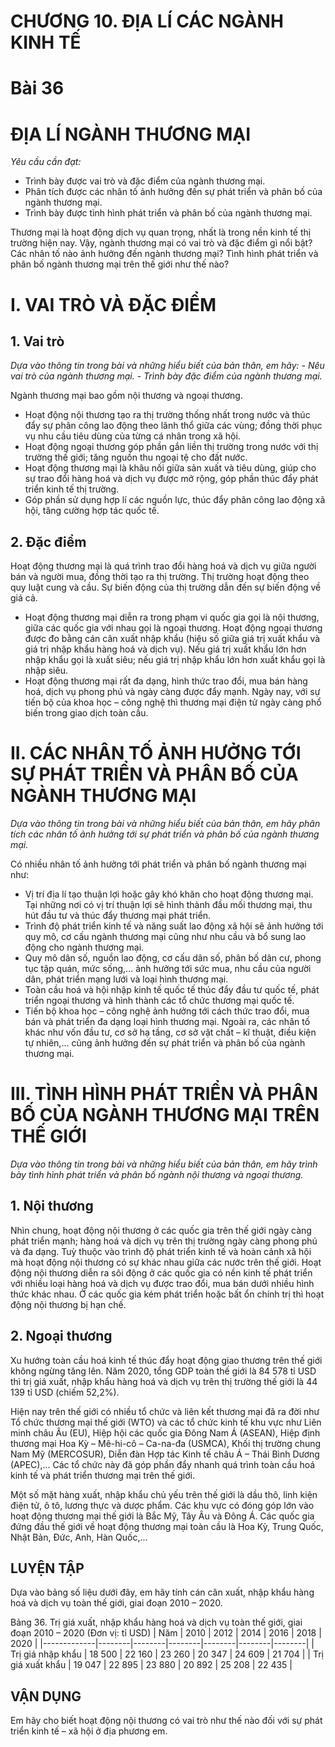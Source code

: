 # CHƯƠNG 10. ĐỊA LÍ CÁC NGÀNH KINH TẾ

# Bài 36
# ĐỊA LÍ NGÀNH THƯƠNG MẠI

*Yêu cầu cần đạt:*
- Trình bày được vai trò và đặc điểm của ngành thương mại.
- Phân tích được các nhân tố ảnh hưởng đến sự phát triển và phân bố của ngành thương mại.
- Trình bày được tình hình phát triển và phân bố của ngành thương mại.

Thương mại là hoạt động dịch vụ quan trọng, nhất là trong nền kinh tế thị trường hiện nay. Vậy, ngành thương mại có vai trò và đặc điểm gì nổi bật? Các nhân tố nào ảnh hưởng đến ngành thương mại? Tình hình phát triển và phân bố ngành thương mại trên thế giới như thế nào?

# I. VAI TRÒ VÀ ĐẶC ĐIỂM
## 1. Vai trò

*Dựa vào thông tin trong bài và những hiểu biết của bản thân, em hãy: - Nêu vai trò của ngành thương mại. - Trình bày đặc điểm của ngành thương mại.*

Ngành thương mại bao gồm nội thương và ngoại thương.
- Hoạt động nội thương tạo ra thị trường thống nhất trong nước và thúc đẩy sự phân công lao động theo lãnh thổ giữa các vùng; đồng thời phục vụ nhu cầu tiêu dùng của từng cá nhân trong xã hội.
- Hoạt động ngoại thương góp phần gắn liền thị trường trong nước với thị trường thế giới; tăng nguồn thu ngoại tệ cho đất nước.
- Hoạt động thương mại là khâu nối giữa sản xuất và tiêu dùng, giúp cho sự trao đổi hàng hoá và dịch vụ được mở rộng, góp phần thúc đẩy phát triển kinh tế thị trường.
- Góp phần sử dụng hợp lí các nguồn lực, thúc đẩy phân công lao động xã hội, tăng cường hợp tác quốc tế.

## 2. Đặc điểm

Hoạt động thương mại là quá trình trao đổi hàng hoá và dịch vụ giữa người bán và người mua, đồng thời tạo ra thị trường. Thị trường hoạt động theo quy luật cung và cầu. Sự biến động của thị trường dẫn đến sự biến động về giá cả.
- Hoạt động thương mại diễn ra trong phạm vi quốc gia gọi là nội thương, giữa các quốc gia với nhau gọi là ngoại thương. Hoạt động ngoại thương được đo bằng cán cân xuất nhập khẩu (hiệu số giữa giá trị xuất khẩu và giá trị nhập khẩu hàng hoá và dịch vụ). Nếu giá trị xuất khẩu lớn hơn nhập khẩu gọi là xuất siêu; nếu giá trị nhập khẩu lớn hơn xuất khẩu gọi là nhập siêu.
- Hoạt động thương mại rất đa dạng, hình thức trao đổi, mua bán hàng hoá, dịch vụ phong phú và ngày càng được đẩy mạnh. Ngày nay, với sự tiến bộ của khoa học – công nghệ thì thương mại điện tử ngày càng phổ biến trong giao dịch toàn cầu.

# II. CÁC NHÂN TỐ ẢNH HƯỞNG TỚI SỰ PHÁT TRIỂN VÀ PHÂN BỐ CỦA NGÀNH THƯƠNG MẠI

*Dựa vào thông tin trong bài và những hiểu biết của bản thân, em hãy phân tích các nhân tố ảnh hưởng tới sự phát triển và phân bố của ngành thương mại.*

Có nhiều nhân tố ảnh hưởng tới phát triển và phân bố ngành thương mại như:
- Vị trí địa lí tạo thuận lợi hoặc gây khó khăn cho hoạt động thương mại. Tại những nơi có vị trí thuận lợi sẽ hình thành đầu mối thương mại, thu hút đầu tư và thúc đẩy thương mại phát triển.
- Trình độ phát triển kinh tế và năng suất lao động xã hội sẽ ảnh hưởng tới quy mô, cơ cấu ngành thương mại cũng như nhu cầu và bổ sung lao động cho ngành thương mại.
- Quy mô dân số, nguồn lao động, cơ cấu dân số, phân bố dân cư, phong tục tập quán, mức sống,... ảnh hưởng tới sức mua, nhu cầu của người dân, phát triển mạng lưới và loại hình thương mại.
- Toàn cầu hoá và hội nhập kinh tế quốc tế thúc đẩy đầu tư quốc tế, phát triển ngoại thương và hình thành các tổ chức thương mại quốc tế.
- Tiến bộ khoa học – công nghệ ảnh hưởng tới cách thức trao đổi, mua bán và phát triển đa dạng loại hình thương mại.
Ngoài ra, các nhân tố khác như vốn đầu tư, cơ sở hạ tầng, cơ sở vật chất – kĩ thuật, điều kiện tự nhiên,... cũng ảnh hưởng đến sự phát triển và phân bố của ngành thương mại.

# III. TÌNH HÌNH PHÁT TRIỂN VÀ PHÂN BỐ CỦA NGÀNH THƯƠNG MẠI TRÊN THẾ GIỚI

*Dựa vào thông tin trong bài và những hiểu biết của bản thân, em hãy trình bày tình hình phát triển và phân bố ngành nội thương và ngoại thương.*

## 1. Nội thương

Nhìn chung, hoạt động nội thương ở các quốc gia trên thế giới ngày càng phát triển mạnh; hàng hoá và dịch vụ trên thị trường ngày càng phong phú và đa dạng. Tuỳ thuộc vào trình độ phát triển kinh tế và hoàn cảnh xã hội mà hoạt động nội thương có sự khác nhau giữa các nước trên thế giới. Hoạt động nội thương diễn ra sôi động ở các quốc gia có nền kinh tế phát triển với nhiều loại hàng hoá và dịch vụ được trao đổi, mua bán dưới nhiều hình thức khác nhau. Ở các quốc gia kém phát triển hoặc bất ổn chính trị thì hoạt động nội thương bị hạn chế.

## 2. Ngoại thương

Xu hướng toàn cầu hoá kinh tế thúc đẩy hoạt động giao thương trên thế giới không ngừng tăng lên. Năm 2020, tổng GDP toàn thế giới là 84 578 tỉ USD thì trị giá xuất, nhập khẩu hàng hoá và dịch vụ trên thị trường thế giới là 44 139 tỉ USD (chiếm 52,2%).

Hiện nay trên thế giới có nhiều tổ chức và liên kết thương mại đã ra đời như Tổ chức thương mại thế giới (WTO) và các tổ chức kinh tế khu vực như Liên minh châu Âu (EU), Hiệp hội các quốc gia Đông Nam Á (ASEAN), Hiệp định thương mại Hoa Kỳ – Mê-hi-cô – Ca-na-đa (USMCA), Khối thị trường chung Nam Mỹ (MERCOSUR), Diễn đàn Hợp tác Kinh tế châu Á – Thái Bình Dương (APEC),... Các tổ chức này đã góp phần đẩy nhanh quá trình toàn cầu hoá kinh tế và phát triển thương mại trên thế giới.

Một số mặt hàng xuất, nhập khẩu chủ yếu trên thế giới là dầu thô, linh kiện điện tử, ô tô, lương thực và dược phẩm. Các khu vực có đóng góp lớn vào hoạt động thương mại thế giới là Bắc Mỹ, Tây Âu và Đông Á. Các quốc gia đứng đầu thế giới về hoạt động thương mại toàn cầu là Hoa Kỳ, Trung Quốc, Nhật Bản, Đức, Anh, Hàn Quốc,...

## LUYỆN TẬP
Dựa vào bảng số liệu dưới đây, em hãy tính cán cân xuất, nhập khẩu hàng hoá và dịch vụ toàn thế giới, giai đoạn 2010 – 2020.

Bảng 36. Trị giá xuất, nhập khẩu hàng hoá và dịch vụ toàn thế giới, giai đoạn 2010 – 2020 (Đơn vị: tỉ USD)
| Năm         | 2010   | 2012   | 2014   | 2016   | 2018   | 2020   |
|-------------|--------|--------|--------|--------|--------|--------|
| Trị giá nhập khẩu | 18 500 | 22 160 | 23 260 | 20 347 | 24 609 | 21 704 |
| Trị giá xuất khẩu | 19 047 | 22 895 | 23 880 | 20 892 | 25 208 | 22 435 |

## VẬN DỤNG
Em hãy cho biết hoạt động nội thương có vai trò như thế nào đối với sự phát triển kinh tế – xã hội ở địa phương em.

